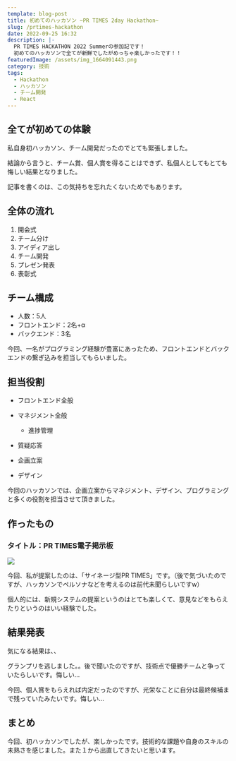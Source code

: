 ```yaml
---
template: blog-post
title: 初めてのハッカソン ~PR TIMES 2day Hackathon~
slug: /prtimes-hackathon
date: 2022-09-25 16:32
description: |-
  PR TIMES HACKATHON 2022 Summerの参加記です！
  初めてのハッカソンで全てが新鮮でしたがめっちゃ楽しかったです！！
featuredImage: /assets/img_1664091443.png
category: 技術
tags:
  - Hackathon
  - ハッカソン
  - チーム開発
  - React
---
```



## 全てが初めての体験

私自身初ハッカソン、チーム開発だったのでとても緊張しました。

結論から言うと、チーム賞、個人賞を得ることはできず、私個人としてもとても悔しい結果となりました。

記事を書くのは、この気持ちを忘れたくないためでもあります。

## 全体の流れ

1. 開会式
2. チーム分け
3. アイディア出し
4. チーム開発
5. プレゼン発表
6. 表彰式

## チーム構成

* 人数：5人
* フロントエンド：2名+α
* バックエンド：3名

今回、一名がプログラミング経験が豊富にあったため、フロントエンドとバックエンドの繋ぎ込みを担当してもらいました。

## 担当役割

* フロントエンド全般
* マネジメント全般

  * 進捗管理
* 質疑応答
* 企画立案
* デザイン

今回のハッカソンでは、企画立案からマネジメント、デザイン、プログラミングと多くの役割を担当させて頂きました。

## 作ったもの

### タイトル：**PR TIMES電子掲示板**

![](/assets/img_1664091443.png)

[](<>)

今回、私が提案したのは、「サイネージ型PR TIMES」です。（後で気づいたのですが、ハッカソンでペルソナなどを考えるのは前代未聞らしいですw）

個人的には、新規システムの提案というのはとても楽しくて、意見などをもらえたりというのはいい経験でした。

## 結果発表

気になる結果は、、

グランプリを逃しました。。後で聞いたのですが、技術点で優勝チームと争っていたらしいです。悔しい…

今回、個人賞をもらえれば内定だったのですが、光栄なことに自分は最終候補まで残っていたみたいです。悔しい…

## まとめ

今回、初ハッカソンでしたが、楽しかったです。技術的な課題や自身のスキルの未熟さを感じました。また１から出直してきたいと思います。